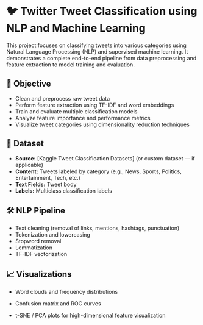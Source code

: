 # 🐦 Twitter Tweet Classification using NLP and Machine Learning

This project focuses on classifying tweets into various categories using Natural Language Processing (NLP) and supervised machine learning. It demonstrates a complete end-to-end pipeline from data preprocessing and feature extraction to model training and evaluation.

## 🎯 Objective

- Clean and preprocess raw tweet data
- Perform feature extraction using TF-IDF and word embeddings
- Train and evaluate multiple classification models
- Analyze feature importance and performance metrics
- Visualize tweet categories using dimensionality reduction techniques

## 🧾 Dataset

- **Source:** [Kaggle Tweet Classification Datasets] (or custom dataset — if applicable)
- **Content:** Tweets labeled by category (e.g., News, Sports, Politics, Entertainment, Tech, etc.)
- **Text Fields:** Tweet body
- **Labels:** Multiclass classification labels

## 🛠️ NLP Pipeline

- Text cleaning (removal of links, mentions, hashtags, punctuation)
- Tokenization and lowercasing
- Stopword removal
- Lemmatization
- TF-IDF vectorization

## 📈 Visualizations

- Word clouds and frequency distributions

- Confusion matrix and ROC curves

- t-SNE / PCA plots for high-dimensional feature visualization
